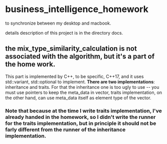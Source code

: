 # business_intelligence_homework

to synchronize between my desktop and macbook.

details description of this project is in the directory docs.

## the mix_type_similarity_calculation is not associated with the algorithm, but it's a part of the home work.
This part is implemented by C++, to be specific, C++17, and it uses std::variant, std::optional to implement.
<strong>There are two implementations</strong>: inheritance and traits. For that the inheritance one is too ugly to use -- you must use pointers to keep the meta_data in vector, traits implementation, on the other hand, can use meta_data itself as element type of the vector.
### Note that because at the time I write traits implementation, I've already handed in the homework, so I didn't write the runner for the traits implementation, but in principle it should not be farly different from the runner of the inheritance implementation.
